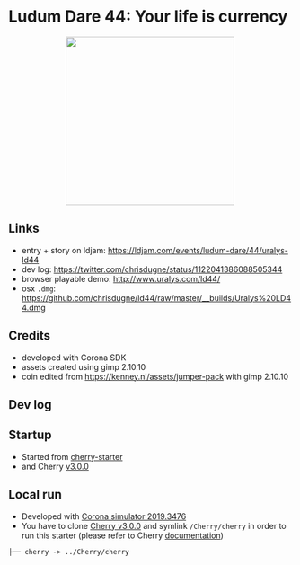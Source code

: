 # Ludum Dare 44: Your life is currency

<p align="center">
  <img 
    src="https://user-images.githubusercontent.com/910636/56871257-97813780-6a1b-11e9-80c4-fb2a9553b5ae.gif" 
    width="300"
  >
</p>

## Links

- entry + story on ldjam: https://ldjam.com/events/ludum-dare/44/uralys-ld44
- dev log: https://twitter.com/chrisdugne/status/1122041386088505344
- browser playable demo: http://www.uralys.com/ld44/
- osx `.dmg`: https://github.com/chrisdugne/ld44/raw/master/__builds/Uralys%20LD44.dmg

## Credits

- developed with Corona SDK
- assets created using gimp 2.10.10
- coin edited from https://kenney.nl/assets/jumper-pack with gimp 2.10.10

## Dev log



## Startup

- Started from [cherry-starter](https://github.com/chrisdugne/cherry-starter)
- and Cherry [v3.0.0](https://github.com/chrisdugne/cherry/tree/v3.0.0)

## Local run

- Developed with [Corona simulator 2019.3476](http://developer.coronalabs.com/release/2019/3476/)
- You have to clone [Cherry v3.0.0](https://github.com/chrisdugne/cherry/tree/v3.0.0) and symlink `/Cherry/cherry` in order to run this starter (please refer to Cherry [documentation](https://github.com/chrisdugne/cherry#installation))

```shell
├── cherry -> ../Cherry/cherry
```
